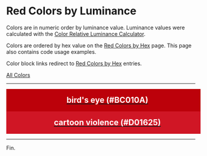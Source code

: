 <!--suppress HtmlUnknownTarget -->
<style>
  div.color-block {
    text-align: center;
  }

  .color-block {
    width: 100%;
    margin: 0;
    padding: 0.5em;
  }

  .black-pass {
    color: black;
  }

  .white-pass {
    color: white;
  }
</style>

# Red Colors by Luminance

Colors are in numeric order by luminance value. Luminance values were calculated with the
<a href="https://contrastchecker.online/color-relative-luminance-calculator" target="_blank" rel="noopener noreferrer">Color Relative Luminance Calculator</a>.

Colors are ordered by hex value on the [Red Colors by Hex](./red-colors-by-hex.md) page.
This page also contains code usage examples.

Color block links redirect to [Red Colors by Hex](./red-colors-by-hex.md) entries.

[All Colors](./all-colors.md)

----

<!-- luminance: 0.10734989 -->
<div class="color-block" style="background: #BC010A;">
  <a href="./red-colors-by-hex.html#birds-eye-bc010a">
    <h2 class="color-block white-pass">bird's eye (#BC010A)</h2>
  </a>
</div>

<!-- luminance: 0.1411728707  -->
<div class="color-block" style="background: #D01625;">
  <a href="./red-colors-by-hex.html#cartoon-violence-d01625">
    <h2 class="color-block white-pass">cartoon violence (#D01625)</h2>
  </a>
</div>

----

Fin.
